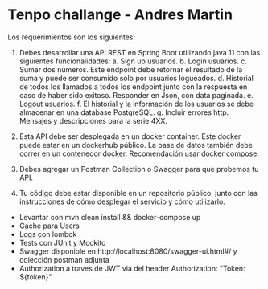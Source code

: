 # Tenpo challange - Andres Martin

Los requerimientos son los siguientes:
1. Debes desarrollar una API REST en Spring Boot utilizando java 11 con las siguientes
   funcionalidades:
   a. Sign up usuarios.
   b. Login usuarios.
   c. Sumar dos números. Este endpoint debe retornar el resultado de la
   suma y puede ser consumido solo por usuarios logueados.
   d. Historial de todos los llamados a todos los endpoint junto con la respuesta en caso de haber sido exitoso. Responder en Json, con data paginada.
   e. Logout usuarios.
   f. El historial y la información de los usuarios se debe almacenar en
   una database PostgreSQL.
   g. Incluir errores http. Mensajes y descripciones para la serie 4XX.

2. Esta API debe ser desplegada en un docker container. Este docker
   puede estar en un dockerhub público. La base de datos también debe
   correr en un contenedor docker. Recomendación usar docker compose.

3. Debes agregar un Postman Collection o Swagger para que probemos tu API.

4. Tu código debe estar disponible en un repositorio público, junto
   con las instrucciones de cómo desplegar el servicio y cómo utilizarlo.


* Levantar con mvn clean install && docker-compose up
* Cache para Users
* Logs con lombok
* Tests con JUnit y Mockito
* Swagger disponible en http://localhost:8080/swagger-ui.html#/ y colección postman adjunta
* Authorization a traves de JWT via del header Authorization: "Token: ${token}"